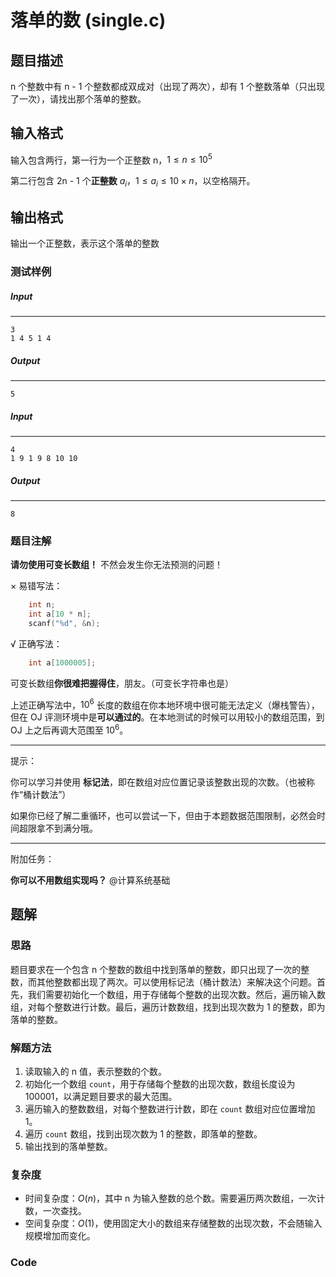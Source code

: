 # 落单的数 (single.c)

## 题目描述

n 个整数中有 n - 1 个整数都成双成对（出现了两次），却有 1 个整数落单（只出现了一次），请找出那个落单的整数。

## 输入格式

输入包含两行，第一行为一个正整数 n，$1 \leq n \leq 10^5$

第二行包含 2n - 1 个**正整数** $a_i$，$1 \leq a_i \leq 10 × n$，以空格隔开。

## 输出格式

输出一个正整数，表示这个落单的整数

### 测试样例

##### Input

------

```
3
1 4 5 1 4
```

##### Output

------

```
5
```

##### Input

------

```
4
1 9 1 9 8 10 10 
```

##### Output

------

```
8
```

### 题目注解

**请勿使用可变长数组！** 不然会发生你无法预测的问题！

× 易错写法：

```c
    int n;
    int a[10 * n];
    scanf("%d", &n);
```

√ 正确写法：

```c
    int a[1000005];
```

可变长数组**你很难把握得住**，朋友。（可变长字符串也是）

上述正确写法中，$10^6$ 长度的数组在你本地环境中很可能无法定义（爆栈警告），但在 OJ 评测环境中是**可以通过的**。在本地测试的时候可以用较小的数组范围，到 OJ 上之后再调大范围至 $10^6$。

------

提示：

你可以学习并使用 **标记法**，即在数组对应位置记录该整数出现的次数。（也被称作“桶计数法”）

如果你已经了解二重循环，也可以尝试一下，但由于本题数据范围限制，必然会时间超限拿不到满分哦。

------

附加任务：

**你可以不用数组实现吗？** @计算系统基础



## 题解

### 思路 

题目要求在一个包含 n 个整数的数组中找到落单的整数，即只出现了一次的整数，而其他整数都出现了两次。可以使用标记法（桶计数法）来解决这个问题。首先，我们需要初始化一个数组，用于存储每个整数的出现次数。然后，遍历输入数组，对每个整数进行计数。最后，遍历计数数组，找到出现次数为 1 的整数，即为落单的整数。

### 解题方法 

1. 读取输入的 n 值，表示整数的个数。
2. 初始化一个数组 `count`，用于存储每个整数的出现次数，数组长度设为 100001，以满足题目要求的最大范围。
3. 遍历输入的整数数组，对每个整数进行计数，即在 `count` 数组对应位置增加 1。
4. 遍历 `count` 数组，找到出现次数为 1 的整数，即落单的整数。
5. 输出找到的落单整数。

### 复杂度   

- 时间复杂度：$O(n)$，其中 n 为输入整数的总个数。需要遍历两次数组，一次计数，一次查找。
- 空间复杂度：$O(1)$，使用固定大小的数组来存储整数的出现次数，不会随输入规模增加而变化。

### Code

```c

```

